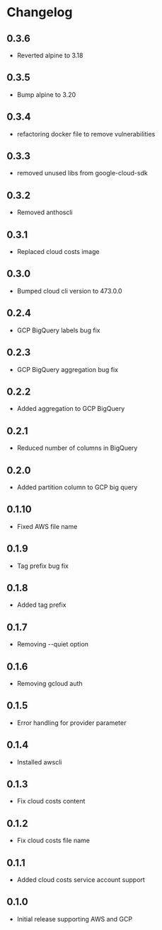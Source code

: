 # Changelog

## 0.3.6
* Reverted alpine to 3.18

## 0.3.5
* Bump alpine to 3.20

## 0.3.4
* refactoring docker file to remove vulnerabilities

## 0.3.3
* removed unused libs from google-cloud-sdk

## 0.3.2
* Removed anthoscli

## 0.3.1
* Replaced cloud costs image

## 0.3.0
* Bumped cloud cli version to 473.0.0

## 0.2.4
* GCP BigQuery labels bug fix

## 0.2.3
* GCP BigQuery aggregation bug fix

## 0.2.2
* Added aggregation to GCP BigQuery

## 0.2.1
* Reduced number of columns in BigQuery

## 0.2.0
* Added partition column to GCP big query

## 0.1.10
* Fixed AWS file name

## 0.1.9
* Tag prefix bug fix

## 0.1.8
* Added tag prefix

## 0.1.7
* Removing --quiet option

## 0.1.6
* Removing gcloud auth

## 0.1.5
* Error handling for provider parameter

## 0.1.4
* Installed awscli

## 0.1.3
* Fix cloud costs content

## 0.1.2
* Fix cloud costs file name

## 0.1.1
* Added cloud costs service account support

## 0.1.0
* Initial release supporting AWS and GCP
